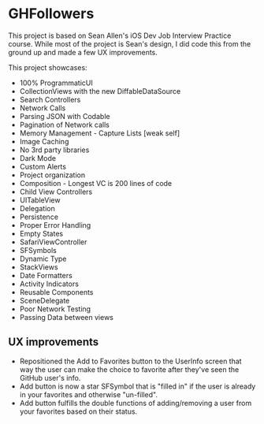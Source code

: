 # GHFollowers

This project is based on Sean Allen's iOS Dev Job Interview Practice course. While most of the project is Sean's design, I did code this from the ground up and made a few UX improvements.

This project showcases:

- 100% ProgrammaticUI
- CollectionViews with the new DiffableDataSource
- Search Controllers
- Network Calls
- Parsing JSON with Codable
- Pagination of Network calls
- Memory Management - Capture Lists [weak self]
- Image Caching
- No 3rd party libraries
- Dark Mode
- Custom Alerts
- Project organization
- Composition - Longest VC is 200 lines of code
- Child View Controllers
- UITableView
- Delegation
- Persistence
- Proper Error Handling
- Empty States
- SafariViewController
- SFSymbols
- Dynamic Type
- StackViews
- Date Formatters
- Activity Indicators
- Reusable Components
- SceneDelegate
- Poor Network Testing
- Passing Data between views

## UX improvements

- Repositioned the Add to Favorites button to the UserInfo screen that way the user can make the choice to favorite after they've seen the GitHub user's info. 
- Add button is now a star SFSymbol that is "filled in" if the user is already in your favorites and otherwise "un-filled".
- Add button fulfills the double functions of adding/removing a user from your favorites based on their status.
